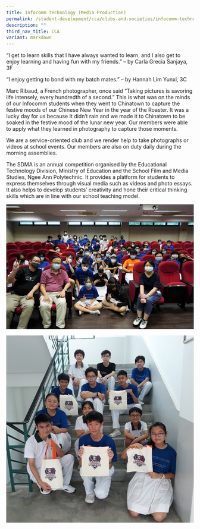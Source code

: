 ```yaml
---
title: Infocomm Technology (Media Production)
permalink: /student-development/cca/clubs-and-societies/infocomm-technology-media-production/
description: ""
third_nav_title: CCA
variant: markdown
---
```



“I get to learn skills that I have always wanted to learn, and I also get to enjoy learning and having fun with my friends.” – by Carla Grecia Sanjaya, 3F

“I enjoy getting to bond with my batch mates.” – by Hannah Lim Yunxi, 3C

Marc Ribaud, a French photographer, once said “Taking pictures is savoring life intensely, every hundredth of a second.” This is what was on the minds of our Infocomm students when they went to Chinatown to capture the festive moods of our Chinese New Year in the year of the Roaster. It was a lucky day for us because It didn’t rain and we made it to Chinatown to be soaked in the festive mood of the lunar new year. Our members were able to apply what they learned in photography to capture those moments.

We are a service-oriented club and we render help to take photographs or videos at school events. Our members are also on duty daily during the morning assemblies.

The SDMA is an annual competition organised by the Educational Technology Division, Ministry of Education and the School Film and Media Studies, Ngee Ann Polytechnic. It provides a platform for students to express themselves through visual media such as videos and photo essays. It also helps to develop students’ creativity and hone their critical thinking skills which are in line with our school teaching model.

![](/images/Student%20Development/CCA/Infocomm/2022_Infocomm_02.jpg)

![](/images/Student%20Development/CCA/Infocomm/2022_Infocomm_01.jpg)